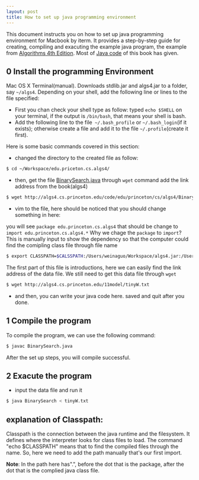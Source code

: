 ```yaml
---
layout: post
title: How to set up java programming environment
---
```


This document instructs you on how to set up java programming environment for
Macbook by iterm. It provides a step-by-step guide for creating, compiling and
exacuting the example java program, the example from [Algorithms 4th Edition](http://algs4.cs.princeton.edu/).
Most of [Java code](http://algs4.cs.princeton.edu/code/) of this book has given.

0 Install the programming Environment
-------------------------------------

Mac OS X Terminal(manual). Downloads stdlib.jar and algs4.jar to a folder, say
`~/algs4`. Depending on your shell, add the following line or lines to the file
specified:

* First you chan check your shell type as follow: typed `echo $SHELL` on your
terminal, if the output is `/bin/bash`, that means your shell is bash.
* Add the following line to the file` ~/.bash_profile` or `~/.bash_login`(if it
  exists); otherwise create a file and add it to the file `~/.profile`(create it
first).

Here is some basic commands covered in this section:

* changed the directory to the created file as follow:

```sh
$ cd ~/Workspace/edu.priceton.cs.algs4/
```

* then, get the file [BinarySearch.java]( http://algs4.cs.princeton.edu/code/edu/princeton/cs/algs4/BinarySearch.java)
through `wget` command add the link address from the book(algs4)

```sh
$ wget http://algs4.cs.princeton.edu/code/edu/princeton/cs/algs4/BinarySearch.java
```

* vim to the file, here should be noticed that you should change something in
  here:

you will see `package edu.princeton.cs.algs4` that should be change to
`import edu.princeton.cs.algs4.*` Why we chage the `package` to `import`?
This is manually input to show the dependency so that the computer could find
the comipling class file through file name

```sh
$ export CLASSPATH=$CALSSPATH:/Users/weinaguo/Workspace/algs4.jar:/Users/weinaguo/Workspace/edu.princeton.cs.algs4
```

The first part of this file is introductions, here we can easily find the link
address of the data file. We still need to get this data file through `wget`

```sh
$ wget http://algs4.cs.princeton.edu/11model/tinyW.txt
```

* and then, you can write your java code here. saved and quit after you done.

1 Compile the program
----------------------
To compile the program, we can use the following command:

```sh
$ javac BinarySearch.java
```

After the set up steps, you will compile successful.

2 Exacute the program
---------------------

* input the data file and run it

```sh
$ java BinarySearch < tinyW.txt
```

explanation of Classpath:
-------------------------

Classpath is the connection between the java runtime and the filesystem.
It defines where the interpreter looks for class files to load.
The command "echo $CLASSPATH" means that to find the compiled files through the
name. So, here we need to add the path manually that's our first import.

**Note**: In the path here has".", before the dot that is the package, after
the dot that is the complied java class file.
